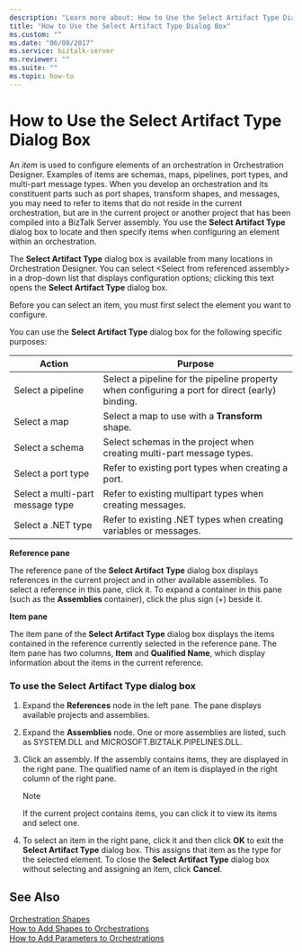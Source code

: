 ```yaml
---
description: "Learn more about: How to Use the Select Artifact Type Dialog Box"
title: "How to Use the Select Artifact Type Dialog Box"
ms.custom: ""
ms.date: "06/08/2017"
ms.service: biztalk-server
ms.reviewer: ""
ms.suite: ""
ms.topic: how-to
---
```

# How to Use the Select Artifact Type Dialog Box
An *item* is used to configure elements of an orchestration in Orchestration Designer. Examples of items are schemas, maps, pipelines, port types, and multi-part message types. When you develop an orchestration and its constituent parts such as port shapes, transform shapes, and messages, you may need to refer to items that do not reside in the current orchestration, but are in the current project or another project that has been compiled into a BizTalk Server assembly. You use the **Select Artifact Type** dialog box to locate and then specify items when configuring an element within an orchestration.  
  
 The **Select Artifact Type** dialog box is available from many locations in Orchestration Designer. You can select \<Select from referenced assembly\> in a drop-down list that displays configuration options; clicking this text opens the **Select Artifact Type** dialog box.  
  
 Before you can select an item, you must first select the element you want to configure.  
  
 You can use the **Select Artifact Type** dialog box for the following specific purposes:  
  
|Action|Purpose|  
|------------|-------------|  
|Select a pipeline|Select a pipeline for the pipeline property when configuring a port for direct (early) binding.|  
|Select a map|Select a map to use with a **Transform** shape.|  
|Select a schema|Select schemas in the project when creating multi-part message types.|  
|Select a port type|Refer to existing port types when creating a port.|  
|Select a multi-part message type|Refer to existing multipart types when creating messages.|  
|Select a .NET type|Refer to existing .NET types when creating variables or messages.|  
  
 **Reference pane**  
  
 The reference pane of the **Select Artifact Type** dialog box displays references in the current project and in other available assemblies. To select a reference in this pane, click it. To expand a container in this pane (such as the **Assemblies** container), click the plus sign (+) beside it.  
  
 **Item pane**  
  
 The item pane of the **Select Artifact Type** dialog box displays the items contained in the reference currently selected in the reference pane. The item pane has two columns, **Item** and **Qualified Name**, which display information about the items in the current reference.  
  
### To use the Select Artifact Type dialog box  
  
1.  Expand the **References** node in the left pane. The pane displays available projects and assemblies.  
  
2.  Expand the **Assemblies** node. One or more assemblies are listed, such as SYSTEM.DLL and MICROSOFT.BIZTALK.PIPELINES.DLL.  
  
3.  Click an assembly. If the assembly contains items, they are displayed in the right pane. The qualified name of an item is displayed in the right column of the right pane.  
  
    > [!NOTE]
    >  If the current project contains items, you can click it to view its items and select one.  
  
4.  To select an item in the right pane, click it and then click **OK** to exit the **Select Artifact Type** dialog box. This assigns that item as the type for the selected element. To close the **Select Artifact Type** dialog box without selecting and assigning an item, click **Cancel**.  
  
## See Also  
 [Orchestration Shapes](../core/orchestration-shapes.md)   
 [How to Add Shapes to Orchestrations](../core/how-to-add-shapes-to-orchestrations.md)   
 [How to Add Parameters to Orchestrations](../core/how-to-add-parameters-to-orchestrations.md)
